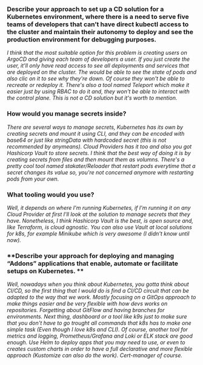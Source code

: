 ### **Describe your approach to set up a CD solution for a Kubernetes environment, where there is a need to serve five teams of developers that can’t have direct kubectl access to the cluster and maintain their autonomy to deploy and see the production environment for debugging purposes.** ###

*I think that the most suitable option for this problem is creating users on ArgoCD and giving each team of developers a user. If you just create the user, it'll only have read access to see all deployments and services that are deployed on the cluster. The would be able to see the state of pods and also clic on it to see why they're down. Of course they won't be able to recreate or redeploy it.
There's also a tool named Teleport which make it easier just by using RBAC to do it and, they won't be able to interact with the control plane. This is not a CD solution but it's worth to mention.*

### **How would you manage secrets inside?**  ###

*There are several ways to manage secrets, Kubernetes has its own by creating secrets and mount it using CLI, and they can be encoded with base64 or just like stringData with hardcoded secret (this is not recommended by anymeans). Cloud Providers has it too and also you got Hashicorp Vault to store secrets. I think that the best way of doing it is by creating secrets from files and then mount them as volumns. There's a pretty cool tool named stakater/Reloader that restart pods everytime that a secret changes its value so, you're not concerned anymore with restarting pods from your own.*

### **What tooling would you use?**  ###

*Well, it depends on where I'm running Kubernetes, if I'm running it on any Cloud Provider at first I'll look at the solution to manage secrets that they have. Nonetheless, I think Hashicorp Vault is the best, is open source and, like Terraform, is cloud agnostic. You can also use Vault at local solutions for k8s, for example Minikube which is very awesome (I didn't know until now).*

 ### **Describe your approach for deploying and managing “Addons” applications that enable, automate or facilitate setups on Kubernetes. **  ###

*Well, nowadays when you think about Kubernetes, you gotta think about CI/CD, so the first thing that I would do is find a CI/CD circuit that can be adapted to the way that we work. Mostly focusing on a GitOps approach to make things easier and be very flexible with how devs works on repositories. Forgetting about GitFlow and having branches for environments. Next thing, dashboard or a tool like k9s just to make sure that you don't have to go trought all commands that k8s has to make one simple task (Even though I love k8s and CLI). Of course, another tool for metrics and logging, Prometheus/Grafana and Loki or ELK stack are good enough. Use Helm to deploy apps that you may need to use, or even to creates custom charts in order to have a full declarative and more flexible approach (Kustomize can also do the work). Cert-manager of course.*
